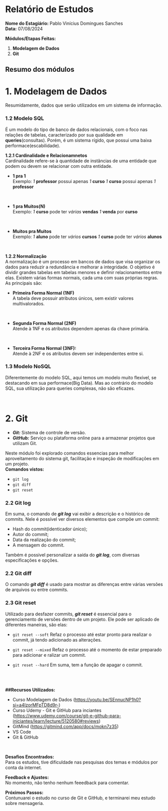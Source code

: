 # Relatório de Estudos

**Nome do Estagiário:** Pablo Vinícius Domingues Sanches  
**Data:** 07/08/2024

**Módulos/Etapas Feitas:**  
1. **Modelagem de Dados**
2. **Git**


## Resumo dos módulos 

 # **1. Modelagem de Dados**
Resumidamente, dados que serão utilizados em um sistema de informação.

### **1.2 Modelo SQL**
É um modelo do tipo de banco de dados relacionais, com o foco nas relações de tabelas, caracterizado por sua qualidade em **queries**(consultas). Porém, é um sistema rígido, que possui uma baixa performace(escabilidade).

**1.2.1 Cardinalidade e Relacionamnetos**<br>
Cardinalidade refere-se à quantidade de instâncias de uma entidade que podem ou devem se relacionar com outra entidade.
<br>

- **1 pra 1** <br>
Exemplo: *1* **professor** possui apenas *1* **curso**
*1* **curso** possui apenas *1* **professor**

<br>

- **1 pra Muitos(N)**<br>
Exemplo: *1* **curso** pode ter *várias* **vendas**
*1* **venda** por **curso**

<br>

- **Muitos pra Muitos**<br>
Exemplo: *1* **aluno** pode ter *vários* **cursos**
*1* **curso** pode ter *vários* **alunos**

<br>

**1.2.2 Normalização**<br>
A normalização é um processo em bancos de dados que visa organizar os dados para reduzir a redundância e melhorar a integridade. O objetivo é dividir grandes tabelas em tabelas menores e definir relacionamentos entre elas. Existem várias formas normais, cada uma com suas próprias regras. As principais são:

- **Primeira Forma Normal (1NF)**<br>
A tabela deve possuir atributos únicos, sem existir valores multivalorados.

<br>

- **Segunda Forma Normal (2NF)**<br>
Atende à 1NF e os atributos dependem apenas da chave primária.

<br>

- **Terceira Forma Normal (3NF):**<br>
Atende à 2NF e os atributos devem ser independentes entre si.


### **1.3 Modelo NoSQL**
Diferentemente do modelo SQL, aqui temos um modelo muito flexível, se destacando em sua performace(Big Data). Mas ao contrário do modelo SQL, sua utilização para queries complexas, não são eficazes.
   
<br>

 # **2. Git**
 - ***Git:*** Sistema de controle de versão.
 - ***GitHub:*** Serviço ou plataforma online para a armazenar projetos que utilizam Git.

 Neste módulo foi explorado comandos essencias para melhor aproveitamento do sistema git, facilitação e inspeção de modificações em um projeto. <br>
**Comandos vistos:**
- `git log`
- `git diff`
- `git reset` 

### **2.2 Git log**
Em suma, o comando de ***git log*** vai exibir a descrição e o histórico de commits.
Nele é possível ver diversos elementos que compõe um commit:
<br>

- Hash do commit(identicador único);
- Autor do commit;
- Data da realização do commit;
- A mensagem do commit.

Também é possivel personalizar a saída do ***git log***, com diversas especificações e opções.


### **2.2 Git diff**
O comando ***git diff*** é usado para mostrar as diferenças entre várias versões de arquivos ou entre commits.

### **2.3 Git reset**
Utilizado para desfazer commits, ***git reset*** é essencial para o gerenciamento de versões dentro de um projeto. Ele pode ser aplicado de diferentes maneiras, são elas:

- `git reset --soft`
Refaz o processo até estar pronto para realizar o commit, já tendo adicionado as alterações.

- `git reset --mixed`
Refaz o processo até o momento de estar preparado para adicionar e ralizar um commit.

- `git reset --hard`
Em suma, tem a função de apagar o commit.

<br>
<br>

**##Recursos Utilizados:**  

- Curso Modelagem de Dados (https://youtu.be/SEnnucNP1h0?si=a4IzorMFpTD8d9r-)
- Curso Udemy - Git e GitHub para inciantes (https://www.udemy.com/course/git-e-github-para-iniciantes/learn/lecture/5120580#reviews)
- GitMind (https://gitmind.com/app/docs/mokn7z35)
- VS Code
- Git & GitHub


<br>

**Desafios Encontrados:**  
Para os estudos, tive dificuldade nas pesquisas dos temas e módulos por conta da internet.

**Feedback e Ajustes:**  
No momento, não tenho nenhum feeedback para comentar. 

**Próximos Passos:**  
Contunuarei o estudo no curso de Git e GitHub, e terminarei meu estudo sobre mensageria.



